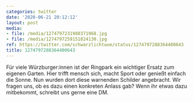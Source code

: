```yaml
---
categories: twitter
date: '2020-06-21 20:12:12'
layout: post
media:
- file: /media/1274797231980371968.jpg
- file: /media/1274797259151024130.jpg
ref: https://twitter.com/schwarzlichtwue/status/1274797288364400643
title: 1274797288364400643
---
```

Für viele Würzburger:innen ist der Ringpark ein wichtiger Ersatz zum eigenen Garten. Hier trifft mensch sich, macht Sport oder genießt einfach die Sonne. Nun wurden dort diese warnenden Schilder angebracht. Wir fragen uns, ob es dazu einen konkreten Anlass gab? 
Wenn ihr etwas dazu mitbekommt, schreibt uns gerne eine DM.